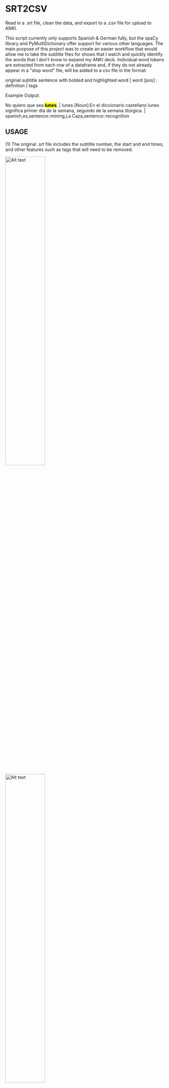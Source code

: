 # SRT2CSV
Read in a .srt file, clean the data, and export to a .csv file for upload to ANKI. 

This script currently only supports Spanish & German fully, but the spaCy library and PyMultiDictionary offer support for various other languages. The main purpose of this project was to create an easier workflow that would allow me to take the subtitle files for shows that I watch and quickly identify the words that I don't know to expand my ANKI deck. Individual word tokens are extracted from each row of a dataframe and, if they do not already appear in a "stop word" file, will be added to a csv file in the format: 

original subtitle sentence with bolded and highlighted word | word [pos] : definition | tags

Example Output:

No quiero que sea <mark><b>lunes</b></mark>. | lunes [Noun]:En el diccionario castellano lunes significa primer día de la semana, segundo de la semana litúrgica.	| spanish,es,sentence::mining,La Caza,sentence::recognition


## USAGE
(1) The original .srt file includes the subtitle number, the start and end times, and other features such as tags that will need to be removed. 

<img src="Screenshots/1_es_demo_srt_pt1.PNG" alt="Alt text" width="50%"/>
<img src="Screenshots/2_es_demo_srt_pt2.PNG" alt="Alt text" width="50%"/>

(2) After loading the subtitles with the pysrt library you get a SubRipFile object. 

<img src="Screenshots/3_original_subfile.PNG" alt="Alt text" width="50%"/>

(3) The formatting is removed with the remove_formatting function and you return a cleaner SubRipFile object.

<img src="Screenshots/4_subfile_no_tags.PNG" alt="Alt text" width="50%"/>

(4) Using that SubRipFile's text attribute you can then create the first dataframe to inspect it for further areas to clean. In this dataframe you can note that there are still newline characters "\n" that appear on a few lines. 

<img src="Screenshots/5_es_demo_original_df.PNG" alt="Alt text" width="50%"/>

(5) You can do some basic exploratory data analysis on the dataframe to see the top 5 rows, the total rows and columns, the data type, unique values, and the most frequent values. 

<img src="Screenshots/6_basic_exploratory_analysis.PNG" alt="Alt text" width="50%"/>

(6) Removing the newline character. 

<img src="Screenshots/7_removing_newline_char.PNG" alt="Alt text" width="50%"/>

(7) Breaking down the text into individual words through word tokenization will be vital for identifying words that I do not know. 

<img src="Screenshots/8_tokenize_words.PNG" alt="Alt text" width="50%"/>

(8) Tokenizing the sentences. Currently there is not any sentiment analysis, but the full sentences will be needed to perform this step. 

<img src="Screenshots/9_tokenize_sentences.PNG" alt="Alt text" width="50%"/>

(9) Stop words are loaded from the nltk.corpus library and you can extend that list to include your own words. Character names and city names do not need to be added to ANKI for study so they can be filtered out. 

<img src="Screenshots/10_remove_stopwords.PNG" alt="Alt text" width="50%"/>
<img src="Screenshots/11_remove_stopwords.PNG" alt="Alt text" width="50%"/>

(10) You can get a visual overview of the "x" most frequent words so you know which words to focus on learning first. 

<img src="Screenshots/12_freq_dist.PNG" alt="Alt text" width="50%"/>

(11) If you want to see the full subtitle lines for one of those most frequent words you can use the find_word function. 

<img src="Screenshots/13_find_word.PNG" alt="Alt text" width="50%"/>

(12) The Educalingo dictionary defaults to a mix of English and the target language's definitions. For my purposes I only wanted to see the definition in the target language. 

<img src="Screenshots/14_example_definitions.PNG" alt="Alt text" width="50%"/>

(13) A function is used to chunk sections of the definition, use LangDetect to see if it's the target language and if so return only that section of the definition.

<img src="Screenshots/15_extract_desired_lang.PNG" alt="Alt text" width="50%"/>

(14) Another issue with Educalingo is that the definition doesn't include the article of a noun, which is crucial at the time of learning a word in gendered languages like Spanish(el,la) and German (der, die, das). SpaCy includes the gender as part of the token, but the actual article has to be specified. 

<img src="Screenshots/16_get_article_noun.PNG" alt="Alt text" width="50%"/>

(15) It's better to use the base word with Educalingo because often the definition is tied to this word (as opposed to the plural of a noun or the conjugated form of a verb). 

<img src="Screenshots/17_get_base_word.PNG" alt="Alt text" width="50%"/>

(16) Constructing the csv file by iterating through all words in the specified column 'No Stop Words'. For each word that is unknown I look up all the sentences in the dataframe that also include that word. Each entry is stored as a string and added to a list that is then turned into a new dataframe and exported to a csv file. 

<img src="Screenshots/18_construct_csv.PNG" alt="Alt text" width="50%"/>

(17) In the language learning community there is the n+1 principle where you should use comprehensible input when learning a language that is just slightly more difficult than what you can already do. This can be applied to the 'No Stop Words' column by choosing to only add a sentence to the csv if there is only 1 unknown word (although there is the option for the user to expand this to 'x' desired words). 

<img src="Screenshots/19_max_word_csv.PNG" alt="Alt text" width="50%"/>


## NOTES / LIMITATIONS

- Notepad++ convert ANSI to UTF-8 for special characters
- Seems to need to be UTF-8 BOM in order to preserve special characters
- Hinglish doesn't have an official language code. 
- On occasion the Educalingo library is unable to find a definition for the word. 
  ex) Pájaros [?]:None , Buenos [?]:None
    - This is possibly due to the definition being linked to the stem that is singular as well as a problem with the first letter being uppercase.
- Perhaps the biggest limitation with the approach of this project is that it does not account for idioms or slang that may combine previously known/stop words that result in a completely different meaning. For this reason I combine a phrase dictionary and book of idioms in my personal studies. 
  ex) Mi media naranja. ("My better half." - Literally "My half orange.")
    
  
## FUTURE IMPROVEMENTS
- Adding sentiment analysis on the sentences
- Adding a category tag for each sentence
- Creating word clouds (for categories such as family & friends, outside & sports, cooking, etc.)
- Changing the educalingo dictionary to web scraping an actual dictionary for better definitions and articles for nouns?
- Extending the verb definition to include tense -> go deeper into spaCy lemmatization
- Adding support for more languages

